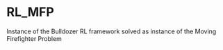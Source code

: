 # RL_MFP
Instance of the Bulldozer RL framework solved as instance of the Moving Firefighter Problem
